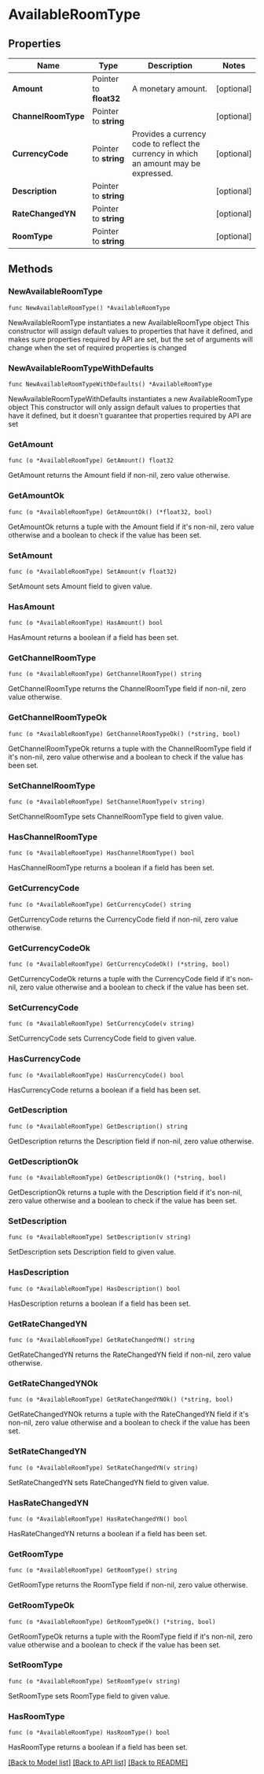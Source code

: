 # AvailableRoomType

## Properties

Name | Type | Description | Notes
------------ | ------------- | ------------- | -------------
**Amount** | Pointer to **float32** | A monetary amount. | [optional] 
**ChannelRoomType** | Pointer to **string** |  | [optional] 
**CurrencyCode** | Pointer to **string** | Provides a currency code to reflect the currency in which an amount may be expressed. | [optional] 
**Description** | Pointer to **string** |  | [optional] 
**RateChangedYN** | Pointer to **string** |  | [optional] 
**RoomType** | Pointer to **string** |  | [optional] 

## Methods

### NewAvailableRoomType

`func NewAvailableRoomType() *AvailableRoomType`

NewAvailableRoomType instantiates a new AvailableRoomType object
This constructor will assign default values to properties that have it defined,
and makes sure properties required by API are set, but the set of arguments
will change when the set of required properties is changed

### NewAvailableRoomTypeWithDefaults

`func NewAvailableRoomTypeWithDefaults() *AvailableRoomType`

NewAvailableRoomTypeWithDefaults instantiates a new AvailableRoomType object
This constructor will only assign default values to properties that have it defined,
but it doesn't guarantee that properties required by API are set

### GetAmount

`func (o *AvailableRoomType) GetAmount() float32`

GetAmount returns the Amount field if non-nil, zero value otherwise.

### GetAmountOk

`func (o *AvailableRoomType) GetAmountOk() (*float32, bool)`

GetAmountOk returns a tuple with the Amount field if it's non-nil, zero value otherwise
and a boolean to check if the value has been set.

### SetAmount

`func (o *AvailableRoomType) SetAmount(v float32)`

SetAmount sets Amount field to given value.

### HasAmount

`func (o *AvailableRoomType) HasAmount() bool`

HasAmount returns a boolean if a field has been set.

### GetChannelRoomType

`func (o *AvailableRoomType) GetChannelRoomType() string`

GetChannelRoomType returns the ChannelRoomType field if non-nil, zero value otherwise.

### GetChannelRoomTypeOk

`func (o *AvailableRoomType) GetChannelRoomTypeOk() (*string, bool)`

GetChannelRoomTypeOk returns a tuple with the ChannelRoomType field if it's non-nil, zero value otherwise
and a boolean to check if the value has been set.

### SetChannelRoomType

`func (o *AvailableRoomType) SetChannelRoomType(v string)`

SetChannelRoomType sets ChannelRoomType field to given value.

### HasChannelRoomType

`func (o *AvailableRoomType) HasChannelRoomType() bool`

HasChannelRoomType returns a boolean if a field has been set.

### GetCurrencyCode

`func (o *AvailableRoomType) GetCurrencyCode() string`

GetCurrencyCode returns the CurrencyCode field if non-nil, zero value otherwise.

### GetCurrencyCodeOk

`func (o *AvailableRoomType) GetCurrencyCodeOk() (*string, bool)`

GetCurrencyCodeOk returns a tuple with the CurrencyCode field if it's non-nil, zero value otherwise
and a boolean to check if the value has been set.

### SetCurrencyCode

`func (o *AvailableRoomType) SetCurrencyCode(v string)`

SetCurrencyCode sets CurrencyCode field to given value.

### HasCurrencyCode

`func (o *AvailableRoomType) HasCurrencyCode() bool`

HasCurrencyCode returns a boolean if a field has been set.

### GetDescription

`func (o *AvailableRoomType) GetDescription() string`

GetDescription returns the Description field if non-nil, zero value otherwise.

### GetDescriptionOk

`func (o *AvailableRoomType) GetDescriptionOk() (*string, bool)`

GetDescriptionOk returns a tuple with the Description field if it's non-nil, zero value otherwise
and a boolean to check if the value has been set.

### SetDescription

`func (o *AvailableRoomType) SetDescription(v string)`

SetDescription sets Description field to given value.

### HasDescription

`func (o *AvailableRoomType) HasDescription() bool`

HasDescription returns a boolean if a field has been set.

### GetRateChangedYN

`func (o *AvailableRoomType) GetRateChangedYN() string`

GetRateChangedYN returns the RateChangedYN field if non-nil, zero value otherwise.

### GetRateChangedYNOk

`func (o *AvailableRoomType) GetRateChangedYNOk() (*string, bool)`

GetRateChangedYNOk returns a tuple with the RateChangedYN field if it's non-nil, zero value otherwise
and a boolean to check if the value has been set.

### SetRateChangedYN

`func (o *AvailableRoomType) SetRateChangedYN(v string)`

SetRateChangedYN sets RateChangedYN field to given value.

### HasRateChangedYN

`func (o *AvailableRoomType) HasRateChangedYN() bool`

HasRateChangedYN returns a boolean if a field has been set.

### GetRoomType

`func (o *AvailableRoomType) GetRoomType() string`

GetRoomType returns the RoomType field if non-nil, zero value otherwise.

### GetRoomTypeOk

`func (o *AvailableRoomType) GetRoomTypeOk() (*string, bool)`

GetRoomTypeOk returns a tuple with the RoomType field if it's non-nil, zero value otherwise
and a boolean to check if the value has been set.

### SetRoomType

`func (o *AvailableRoomType) SetRoomType(v string)`

SetRoomType sets RoomType field to given value.

### HasRoomType

`func (o *AvailableRoomType) HasRoomType() bool`

HasRoomType returns a boolean if a field has been set.


[[Back to Model list]](../README.md#documentation-for-models) [[Back to API list]](../README.md#documentation-for-api-endpoints) [[Back to README]](../README.md)


